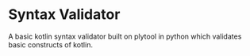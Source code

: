 # Syntax Validator

A basic kotlin syntax validator built on plytool in python which validates basic constructs of kotlin.
